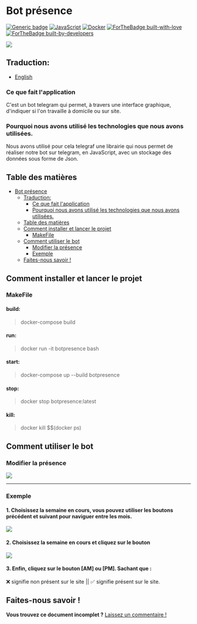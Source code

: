 

Bot présence
===

[![Generic badge](https://img.shields.io/badge/Download-BotPresence-<COLOR>.svg)](https://github.com/epfl-idevfsd/presence_bot/archive/refs/heads/main.zip) [![JavaScript](https://img.shields.io/badge/--F7DF1E?logo=javascript&logoColor=000)](https://www.javascript.com/) [![Docker](https://badgen.net/badge/icon/docker?icon=docker&label)](https://https://docker.com/) 
[![ForTheBadge built-with-love](http://ForTheBadge.com/images/badges/built-with-love.svg)](https://www.google.com/url?sa=i&url=https%3A%2F%2Fgiphy.com%2Fexplore%2Ffull-stack-developer&psig=AOvVaw3MYRKF-svcGg5xgURph5S-&ust=1642254475891000&source=images&cd=vfe&ved=0CAsQjRxqFwoTCKCthOmwsfUCFQAAAAAdAAAAABBZ)[![ForTheBadge built-by-developers](http://ForTheBadge.com/images/badges/built-by-developers.svg)](https://github.com/epfl-idevfsd/presence_bot/graphs/contributors)

![](https://i.imgur.com/4u4tx9r.jpg)

## Traduction:
* [English](https://github.com/epfl-idevfsd/presence_bot#readme)

### Ce que fait l'application
C'est un bot telegram qui permet, à travers une interface graphique, d'indiquer si l'on travaille à domicile ou sur site.  

### Pourquoi nous avons utilisé les technologies que nous avons utilisées.
Nous avons utilisé pour cela telegraf une librairie qui nous permet de réaliser notre bot sur telegram, en JavaScript, avec un stockage des données sous forme de Json.

## Table des matières

- [Bot présence](#bot-pr-sence)
  * [Traduction:](#traduction-)
    + [Ce que fait l'application](#ce-que-fait-l-application)
    + [Pourquoi nous avons utilisé les technologies que nous avons utilisées.](#pourquoi-nous-avons-utilis--les-technologies-que-nous-avons-utilis-es)
  * [Table des matières](#table-des-mati-res)
  * [Comment installer et lancer le projet](#comment-installer-et-lancer-le-projet)
    + [MakeFile](#makefile)
  * [Comment utiliser le bot](#comment-utiliser-le-bot)
    + [Modifier la présence](#modifier-la-pr-sence)
    + [Exemple](#exemple)
  * [Faites-nous savoir !](#faites-nous-savoir--)


## Comment installer et lancer le projet
### MakeFile 

#### build:
> docker-compose build 

#### run:
> docker run -it botpresence bash

#### start:
> docker-compose up --build botpresence

#### stop:
> docker stop botpresence:latest

#### kill:
> docker kill $$(docker ps)


Comment utiliser le bot
---
### Modifier la présence

![](https://i.imgur.com/tLDga3O.jpg)


---
### Exemple
#### 1. Choisissez la semaine en cours, vous pouvez utiliser les boutons précédent et suivant pour naviguer entre les mois.
![](https://i.imgur.com/QbFl9fA.png)
#### 2. Choisissez la semaine en cours et cliquez sur le bouton
![](https://i.imgur.com/X5M2H6T.png)
#### 3. Enfin, cliquez sur le bouton [AM] ou [PM]. Sachant que : 
 ❌ signifie non présent sur le site || ✅ signifie présent sur le site.  

## Faites-nous savoir !

**Vous trouvez ce document incomplet ?** [Laissez un commentaire !](https://github.com/epfl-idevfsd/presence_bot/issues/new)

